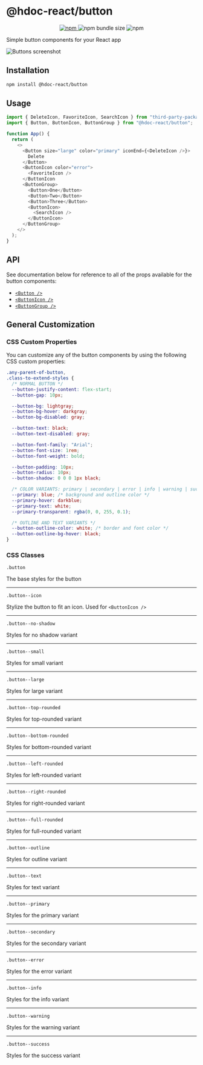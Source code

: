 # @hdoc-react/button

<p align="center">
  <a href="https://www.npmjs.com/package/@hdoc-react/button">
    <img alt="npm" src="https://img.shields.io/npm/v/%40hdoc-react%2Fbutton">
  </a>
  <img alt="npm bundle size" src="https://img.shields.io/bundlephobia/minzip/%40hdoc-react%2Fbutton">
  <img alt="npm" src="https://img.shields.io/npm/dm/%40hdoc-react%2Fbutton">
</p>

Simple button components for your React app

![Buttons screenshot](https://github.com/Hdoc1509/react-components/assets/72316111/01f187c2-ff80-41d0-b857-74f3c0bf9201)

## Installation

```bash
npm install @hdoc-react/button
```

## Usage

```js
import { DeleteIcon, FavoriteIcon, SearchIcon } from "third-party-package";
import { Button, ButtonIcon, ButtonGroup } from "@hdoc-react/button";

function App() {
  return (
    <>
      <Button size="large" color="primary" iconEnd={<DeleteIcon />}>
        Delete
      </Button>
      <ButtonIcon color="error">
        <FavoriteIcon />
      </ButtonIcon
      <ButtonGroup>
        <Button>One</Button>
        <Button>Two</Button>
        <Button>Three</Button>
        <ButtonIcon>
          <SearchIcon />
        </ButtonIcon>
      </ButtonGroup>
    </>
  );
}
```

## API

See documentation below for reference to all of the props available for the
button components:

- [`<Button />`](docs/Button.md)
- [`<ButtonIcon />`](docs/ButtonIcon.md)
- [`<ButtonGroup />`](docs/ButtonGroup.md)

## General Customization

### CSS Custom Properties

You can customize any of the button components by using the following CSS
custom properties:

```css
.any-parent-of-button,
.class-to-extend-styles {
  /* NORMAL BUTTON */
  --button-justify-content: flex-start;
  --button-gap: 10px;

  --button-bg: lightgray;
  --button-bg-hover: darkgray;
  --button-bg-disabled: gray;

  --button-text: black;
  --button-text-disabled: gray;

  --button-font-family: "Arial";
  --button-font-size: 1rem;
  --button-font-weight: bold;

  --button-padding: 10px;
  --button-radius: 10px;
  --button-shadow: 0 0 0 1px black;

  /* COLOR VARIANTS: primary | secondary | error | info | warning | success */
  --primary: blue; /* background and outline color */
  --primary-hover: darkblue;
  --primary-text: white;
  --primary-transparent: rgba(0, 0, 255, 0.1);

  /* OUTLINE AND TEXT VARIANTS */
  --button-outline-color: white; /* border and font color */
  --button-outline-bg-hover: black;
}
```

### CSS Classes

`.button`

The base styles for the button

---

`.button--icon`

Stylize the button to fit an icon. Used for `<ButtonIcon />`

---

`.button--no-shadow`

Styles for no shadow variant

---

`.button--small`

Styles for small variant

---

`.button--large`

Styles for large variant

---

`.button--top-rounded`

Styles for top-rounded variant

---

`.button--bottom-rounded`

Styles for bottom-rounded variant

---

`.button--left-rounded`

Styles for left-rounded variant

---

`.button--right-rounded`

Styles for right-rounded variant

---

`.button--full-rounded`

Styles for full-rounded variant

---

`.button--outline`

Styles for outline variant

---

`.button--text`

Styles for text variant

---

`.button--primary`

Styles for the primary variant

---

`.button--secondary`

Styles for the secondary variant

---

`.button--error`

Styles for the error variant

---

`.button--info`

Styles for the info variant

---

`.button--warning`

Styles for the warning variant

---

`.button--success`

Styles for the success variant
